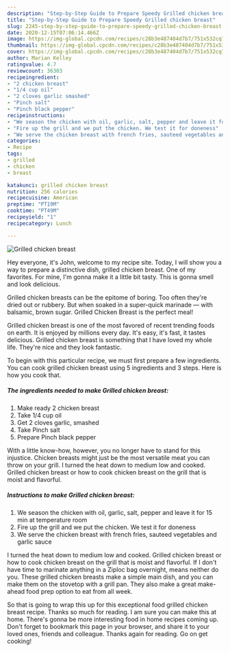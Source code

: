 ```yaml
---
description: "Step-by-Step Guide to Prepare Speedy Grilled chicken breast"
title: "Step-by-Step Guide to Prepare Speedy Grilled chicken breast"
slug: 2245-step-by-step-guide-to-prepare-speedy-grilled-chicken-breast
date: 2020-12-15T07:06:14.466Z
image: https://img-global.cpcdn.com/recipes/c28b3e487404d7b7/751x532cq70/grilled-chicken-breast-recipe-main-photo.jpg
thumbnail: https://img-global.cpcdn.com/recipes/c28b3e487404d7b7/751x532cq70/grilled-chicken-breast-recipe-main-photo.jpg
cover: https://img-global.cpcdn.com/recipes/c28b3e487404d7b7/751x532cq70/grilled-chicken-breast-recipe-main-photo.jpg
author: Marian Kelley
ratingvalue: 4.7
reviewcount: 36303
recipeingredient:
- "2 chicken breast"
- "1/4 cup oil"
- "2 cloves garlic smashed"
- "Pinch salt"
- "Pinch black pepper"
recipeinstructions:
- "We season the chicken with oil, garlic, salt, pepper and leave it for 15 min at temperature room"
- "Fire up the grill and we put the chicken. We test it for doneness"
- "We serve the chicken breast with french fries, sauteed vegetables and garlic sauce"
categories:
- Recipe
tags:
- grilled
- chicken
- breast

katakunci: grilled chicken breast 
nutrition: 256 calories
recipecuisine: American
preptime: "PT19M"
cooktime: "PT49M"
recipeyield: "1"
recipecategory: Lunch

---
```



![Grilled chicken breast](https://img-global.cpcdn.com/recipes/c28b3e487404d7b7/751x532cq70/grilled-chicken-breast-recipe-main-photo.jpg)

Hey everyone, it's John, welcome to my recipe site. Today, I will show you a way to prepare a distinctive dish, grilled chicken breast. One of my favorites. For mine, I'm gonna make it a little bit tasty. This is gonna smell and look delicious.

Grilled chicken breasts can be the epitome of boring. Too often they&#39;re dried out or rubbery. But when soaked in a super-quick marinade — with balsamic, brown sugar. Grilled Chicken Breast is the perfect meal!

Grilled chicken breast is one of the most favored of recent trending foods on earth. It is enjoyed by millions every day. It's easy, it's fast, it tastes delicious. Grilled chicken breast is something that I have loved my whole life. They're nice and they look fantastic.


To begin with this particular recipe, we must first prepare a few ingredients. You can cook grilled chicken breast using 5 ingredients and 3 steps. Here is how you cook that.

<!--inarticleads1-->

##### The ingredients needed to make Grilled chicken breast:

1. Make ready 2 chicken breast
1. Take 1/4 cup oil
1. Get 2 cloves garlic, smashed
1. Take Pinch salt
1. Prepare Pinch black pepper


With a little know-how, however, you no longer have to stand for this injustice. Chicken breasts might just be the most versatile meat you can throw on your grill. I turned the heat down to medium low and cooked. Grilled chicken breast or how to cook chicken breast on the grill that is moist and flavorful. 

<!--inarticleads2-->

##### Instructions to make Grilled chicken breast:

1. We season the chicken with oil, garlic, salt, pepper and leave it for 15 min at temperature room
1. Fire up the grill and we put the chicken. We test it for doneness
1. We serve the chicken breast with french fries, sauteed vegetables and garlic sauce


I turned the heat down to medium low and cooked. Grilled chicken breast or how to cook chicken breast on the grill that is moist and flavorful. If I don&#39;t have time to marinate anything in a Ziploc bag overnight, means neither do you. These grilled chicken breasts make a simple main dish, and you can make them on the stovetop with a grill pan. They also make a great make-ahead food prep option to eat from all week. 

So that is going to wrap this up for this exceptional food grilled chicken breast recipe. Thanks so much for reading. I am sure you can make this at home. There's gonna be more interesting food in home recipes coming up. Don't forget to bookmark this page in your browser, and share it to your loved ones, friends and colleague. Thanks again for reading. Go on get cooking!
